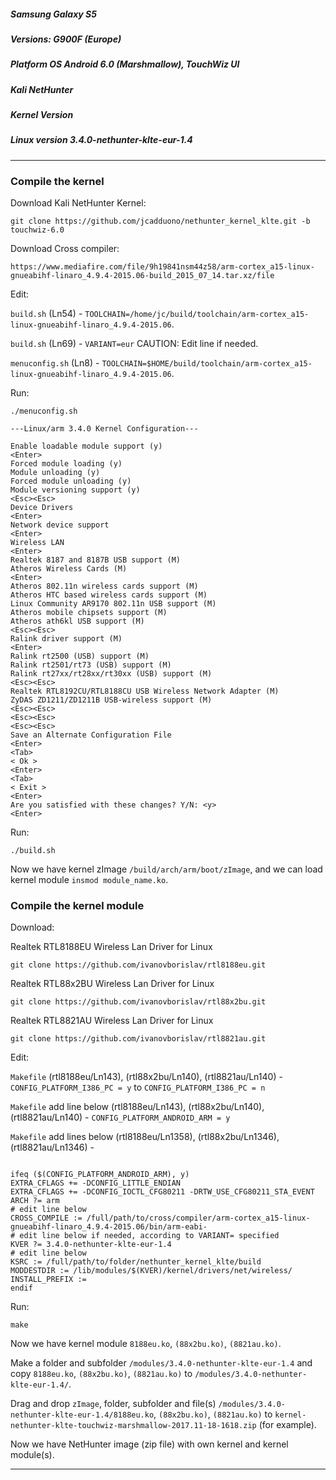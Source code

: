##### Samsung Galaxy S5

##### Versions: G900F (Europe)

##### Platform OS Android 6.0 (Marshmallow), TouchWiz UI

##### Kali NetHunter

##### Kernel Version

##### Linux version 3.4.0-nethunter-klte-eur-1.4

-----

### Compile the kernel

Download Kali NetHunter Kernel:

```
git clone https://github.com/jcadduono/nethunter_kernel_klte.git -b touchwiz-6.0
```

Download Cross compiler:

```
https://www.mediafire.com/file/9h19841nsm44z58/arm-cortex_a15-linux-gnueabihf-linaro_4.9.4-2015.06-build_2015_07_14.tar.xz/file
```

Edit:

`build.sh` (Ln54) - `TOOLCHAIN=/home/jc/build/toolchain/arm-cortex_a15-linux-gnueabihf-linaro_4.9.4-2015.06`.

`build.sh` (Ln69) - `VARIANT=eur` CAUTION: Edit line if needed.

`menuconfig.sh` (Ln8) - `TOOLCHAIN=$HOME/build/toolchain/arm-cortex_a15-linux-gnueabihf-linaro_4.9.4-2015.06`.

Run:

```
./menuconfig.sh
```

```
---Linux/arm 3.4.0 Kernel Configuration---

Enable loadable module support (y)
<Enter>
Forced module loading (y)
Module unloading (y)
Forced module unloading (y)
Module versioning support (y)
<Esc><Esc>
Device Drivers
<Enter>
Network device support
<Enter>
Wireless LAN
<Enter>
Realtek 8187 and 8187B USB support (M)
Atheros Wireless Cards (M)
<Enter>
Atheros 802.11n wireless cards support (M)
Atheros HTC based wireless cards support (M)
Linux Community AR9170 802.11n USB support (M)
Atheros mobile chipsets support (M)
Atheros ath6kl USB support (M)
<Esc><Esc>
Ralink driver support (M)
<Enter>
Ralink rt2500 (USB) support (M)
Ralink rt2501/rt73 (USB) support (M)
Ralink rt27xx/rt28xx/rt30xx (USB) support (M)
<Esc><Esc>
Realtek RTL8192CU/RTL8188CU USB Wireless Network Adapter (M)
ZyDAS ZD1211/ZD1211B USB-wireless support (M)
<Esc><Esc>
<Esc><Esc>
<Esc><Esc>
Save an Alternate Configuration File
<Enter>
<Tab>
< Ok >
<Enter>
<Tab>
< Exit >
<Enter>
Are you satisfied with these changes? Y/N: <y>
<Enter>
```

Run:

```
./build.sh
```

Now we have kernel zImage `/build/arch/arm/boot/zImage`, and we can load kernel module `insmod module_name.ko`.

### Compile the kernel module

Download:

Realtek RTL8188EU Wireless Lan Driver for Linux

```
git clone https://github.com/ivanovborislav/rtl8188eu.git
```

Realtek RTL88x2BU Wireless Lan Driver for Linux

```
git clone https://github.com/ivanovborislav/rtl88x2bu.git
```

Realtek RTL8821AU Wireless Lan Driver for Linux

```
git clone https://github.com/ivanovborislav/rtl8821au.git
```

Edit:

`Makefile` (rtl8188eu/Ln143), (rtl88x2bu/Ln140), (rtl8821au/Ln140) - `CONFIG_PLATFORM_I386_PC = y` to `CONFIG_PLATFORM_I386_PC = n`

`Makefile` add line below (rtl8188eu/Ln143), (rtl88x2bu/Ln140), (rtl8821au/Ln140) - `CONFIG_PLATFORM_ANDROID_ARM = y`

`Makefile` add lines below (rtl8188eu/Ln1358), (rtl88x2bu/Ln1346), (rtl8821au/Ln1346) - 

```

ifeq ($(CONFIG_PLATFORM_ANDROID_ARM), y)
EXTRA_CFLAGS += -DCONFIG_LITTLE_ENDIAN
EXTRA_CFLAGS += -DCONFIG_IOCTL_CFG80211 -DRTW_USE_CFG80211_STA_EVENT
ARCH ?= arm
# edit line below
CROSS_COMPILE := /full/path/to/cross/compiler/arm-cortex_a15-linux-gnueabihf-linaro_4.9.4-2015.06/bin/arm-eabi-
# edit line below if needed, according to VARIANT= specified
KVER ?= 3.4.0-nethunter-klte-eur-1.4
# edit line below
KSRC := /full/path/to/folder/nethunter_kernel_klte/build
MODDESTDIR := /lib/modules/$(KVER)/kernel/drivers/net/wireless/
INSTALL_PREFIX :=
endif

```

Run:

```
make
```

Now we have kernel module `8188eu.ko`, `(88x2bu.ko)`, `(8821au.ko)`.

Make a folder and subfolder `/modules/3.4.0-nethunter-klte-eur-1.4` and copy `8188eu.ko`, `(88x2bu.ko)`, `(8821au.ko)` to `/modules/3.4.0-nethunter-klte-eur-1.4/`.

Drag and drop `zImage`, folder, subfolder and file(s) `/modules/3.4.0-nethunter-klte-eur-1.4/8188eu.ko`, `(88x2bu.ko)`, `(8821au.ko)` to `kernel-nethunter-klte-touchwiz-marshmallow-2017.11-18-1618.zip` (for example).

Now we have NetHunter image (zip file) with own kernel and kernel module(s).

-----
